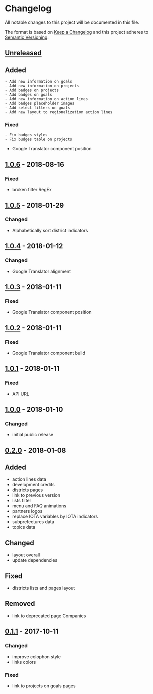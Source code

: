 # Changelog

All notable changes to this project will be documented in this file.

The format is based on [Keep a Changelog](http://keepachangelog.com/en/1.0.0/)
and this project adheres to [Semantic Versioning](http://semver.org/spec/v2.0.0.html).

## [Unreleased]

## Added
	- Add new information on goals
	- Add new information on projects
	- Add badges on projects
	- Add badges on goals
	- Add new information on action lines
	- Add badges placeholder images
	- Add select filters on goals
	- Add new layout to regionalization action lines

### Fixed
	- Fix badges styles
	- Fix budges table on projects

- Google Translator component position

## [1.0.6][] - 2018-08-16

### Fixed

- broken filter RegEx

## [1.0.5][] - 2018-01-29

### Changed

- Alphabetically sort district indicators

## [1.0.4][] - 2018-01-12

### Changed

- Google Translator alignment

## [1.0.3][] - 2018-01-11

### Fixed

- Google Translator component position

## [1.0.2][] - 2018-01-11

### Fixed

- Google Translator component build

## [1.0.1][] - 2018-01-11

### Fixed

- API URL

## [1.0.0][] - 2018-01-10

### Changed

- initial public release

## [0.2.0][] - 2018-01-08

## Added

- action lines data
- development credits
- districts pages
- link to previous version
- lists filter
- menu and FAQ animations
- partners logos
- replace IOTA variables by IOTA indicators
- subprefectures data
- topics data

## Changed

- layout overall
- update dependencies

## Fixed

- districts lists and pages layout

## Removed

- link to deprecated page Companies

## [0.1.1][] - 2017-10-11

### Changed

- improve colophon style
- links colors

### Fixed

- link to projects on goals pages


[Unreleased]: https://github.com/AppCivico/DOnM-2017-www/compare/v1.0.7...HEAD
[1.0.7]: https://github.com/AppCivico/DOnM-2017-www/compare/v1.0.6...v1.0.7
[1.0.6]: https://github.com/AppCivico/DOnM-2017-www/compare/v1.0.5...v1.0.6
[1.0.5]: https://github.com/AppCivico/DOnM-2017-www/compare/v1.0.4...v1.0.5
[1.0.4]: https://github.com/AppCivico/DOnM-2017-www/compare/v1.0.3...v1.0.4
[1.0.3]: https://github.com/AppCivico/DOnM-2017-www/compare/v1.0.2...v1.0.3
[1.0.2]: https://github.com/AppCivico/DOnM-2017-www/compare/v1.0.1...v1.0.2
[1.0.1]: https://github.com/AppCivico/DOnM-2017-www/compare/v1.0.0...v1.0.1
[1.0.0]: https://github.com/AppCivico/DOnM-2017-www/compare/v0.2.0...v1.0.0
[0.2.0]: https://github.com/AppCivico/DOnM-2017-www/compare/v0.1.1...v0.2.0
[0.1.1]: https://github.com/AppCivico/DOnM-2017-www/tree/v0.1.1
